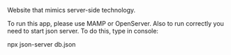 Website that mimics server-side technology.

To run this app, please use MAMP or OpenServer. Also to run correctly you need to start json server. To do this, type in console:

npx json-server db.json
